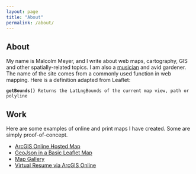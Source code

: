 ```yaml
---
layout: page
title: "About"
permalink: /about/
---
```

## About

My name is Malcolm Meyer, and I write about web maps, cartography, GIS and other spatially-related topics. I am also a [musician](http://malcolmmeyer.tumblr.com) and avid gardener. The name of the site comes from a commonly used function in web mapping. Here is a definition adapted from Leaflet:

<pre><code><strong>getBounds()</strong> Returns the LatLngBounds of the current map view, path or polyline</code></pre>

## Work

Here are some examples of online and print maps I have created. Some are simply proof-of-concept.

- [ArcGIS Online Hosted Map](http://www.arcgis.com/apps/Viewer/index.html?appid=a7b9fe89135b4f69a51803704c8302b2)
- [GeoJson in a Basic Leaflet Map](http://getbounds.com/geojson)
- [Map Gallery](http://getbounds.com/map-gallery "Map Gallery")
- [Virtual Resume via ArcGIS Online](http://www.arcgis.com/apps/MapJournal/index.html?appid=97e1a75ea03043c392c1e6b09b1997d0&webmap=f21d3db8cc7e48c885e795bf679dd363)
